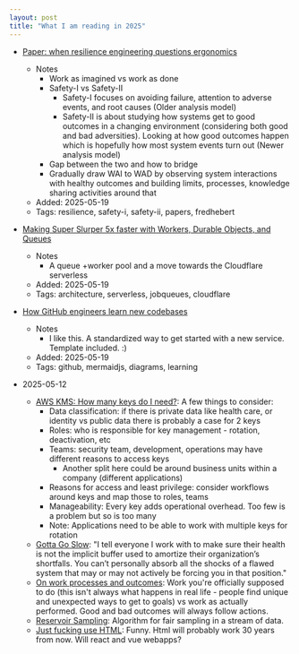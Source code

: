 ```yaml
---
layout: post
title: "What I am reading in 2025"
---
```


* [Paper: when resilience engineering questions ergonomics](https://ferd.ca/notes/paper-when-resilience-engineering-questions-ergonomics.html)
  * Notes
    * Work as imagined vs work as done
    * Safety-I vs Safety-II
      * Safety-I focuses on avoiding failure, attention to adverse events, and root causes (Older analysis model)
      * Safety-II is about studying how systems get to good outcomes in a changing environment (considering both good and bad adversities). Looking at how good outcomes happen which is hopefully how most system events turn out (Newer analysis model)
    * Gap between the two and how to bridge
    * Gradually draw WAI to WAD by observing system interactions with healthy outcomes and building limits, processes, knowledge sharing activities around that
  * Added: 2025-05-19
  * Tags: resilience, safety-i, safety-ii, papers, fredhebert


* [Making Super Slurper 5x faster with Workers, Durable Objects, and Queues](https://blog.cloudflare.com/making-super-slurper-five-times-faster/)
  * Notes
    * A queue +worker pool and a move towards the Cloudflare serverless
  * Added: 2025-05-19
  * Tags: architecture, serverless, jobqueues, cloudflare


* [How GitHub engineers learn new codebases](https://github.blog/developer-skills/application-development/how-github-engineers-learn-new-codebases/)
  * Notes
    * I like this. A standardized way to get started with a new service. Template included. :)
  * Added: 2025-05-19
  * Tags: github, mermaidjs, diagrams, learning
 

* 2025-05-12
  * [AWS KMS: How many keys do I need?](https://aws.amazon.com/blogs/security/aws-kms-how-many-keys-do-i-need/): A few
    things to consider:
      * Data classification: if there is private data like health care, or identity vs public data there is probably a
        case for 2 keys
      * Roles: who is responsible for key management - rotation, deactivation, etc
      * Teams: security team, development, operations may have different reasons to access keys
          * Another split here could be around business units within a company (different applications)
      * Reasons for access and least privilege: consider workflows around keys and map those to roles, teams
      * Manageability: Every key adds operational overhead. Too few is a problem but so is too many
      * Note: Applications need to be able to work with multiple keys for rotation
  * [Gotta Go Slow](https://www.honeycomb.io/blog/gotta-go-slow-avoiding-burnout): "I tell everyone I work with to make
    sure their health is not the implicit buffer used to amortize their organization’s shortfalls. You can’t personally
    absorb all the shocks of a flawed system that may or may not actively be forcing you in that position."
  * [On work processes and outcomes](https://surfingcomplexity.blog/2025/05/10/on-work-processes-and-outcomes/): Work
    you're officially supposed to do (this isn't always what happens in real life - people find unique and unexpected ways
    to get to goals) vs work as actually performed. Good and bad outcomes will always follow actions.
  * [Reservoir Sampling](https://samwho.dev/reservoir-sampling/): Algorithm for fair sampling in a stream of data.
  * [Just fucking use HTML](https://justfuckingusehtml.com/): Funny. Html will probably work 30 years from now. Will react
    and vue webapps?
